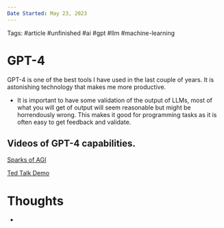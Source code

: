 ```yaml
---
Date Started: May 23, 2023
---
```

Tags: #article #unfinished #ai #gpt #llm #machine-learning 


# GPT-4
GPT-4 is one of the best tools I have used in the last couple of years. It is astonishing technology that makes me more productive. 

- It is important to have some validation of the output of LLMs, most of what you will get of output will seem reasonable but might be horrendously wrong. This makes it good for programming tasks as it is often easy to get feedback and validate. 


## Videos of GPT-4 capabilities. 
[Sparks of AGI](https://youtu.be/qbIk7-JPB2c)

[Ted Talk Demo](https://youtu.be/C_78DM8fG6E)



# Thoughts 
- 


